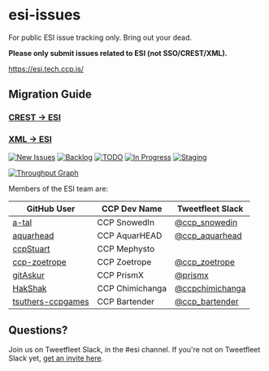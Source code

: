 # esi-issues

For public ESI issue tracking only. Bring out your dead.

**Please only submit issues related to ESI (not SSO/CREST/XML).**

https://esi.tech.ccp.is/

## Migration Guide

### [CREST -> ESI](https://github.com/ccpgames/esi-issues/blob/master/CREST_to_ESI.md)
### [XML -> ESI](https://github.com/ccpgames/esi-issues/blob/master/XML_to_ESI.md)

[![New Issues](https://badge.waffle.io/ccpgames/esi-issues.svg?label=new&title=New)](http://waffle.io/ccpgames/esi-issues)
[![Backlog](https://badge.waffle.io/ccpgames/esi-issues.svg?label=backlog&title=Backlog)](http://waffle.io/ccpgames/esi-issues)
[![TODO](https://badge.waffle.io/ccpgames/esi-issues.svg?label=todo&title=TODO)](http://waffle.io/ccpgames/esi-issues)
[![In Progress](https://badge.waffle.io/ccpgames/esi-issues.svg?label=in%20progress&title=In%20Progress)](http://waffle.io/ccpgames/esi-issues)
[![Staging](https://badge.waffle.io/ccpgames/esi-issues.svg?label=staging&title=Staging)](http://waffle.io/ccpgames/esi-issues)

[![Throughput Graph](https://graphs.waffle.io/ccpgames/esi-issues/throughput.svg)](https://waffle.io/ccpgames/esi-issues/metrics/throughput)


Members of the ESI team are:

GitHub User | CCP Dev Name | Tweetfleet Slack
------------|--------------|-----------------
[a-tal](https://github.com/a-tal) | CCP SnowedIn | [@ccp_snowedin](https://tweetfleet.slack.com/messages/@ccp_snowedin/)
[aquarhead](https://github.com/aquarhead) | CCP AquarHEAD | [@ccp_aquarhead](https://tweetfleet.slack.com/messages/@ccp_aquarhead/)
[ccpStuart](https://github.com/ccpStuart) | CCP Mephysto |
[ccp-zoetrope](https://github.com/ccp-zoetrope) | CCP Zoetrope | [@ccp_zoetrope](https://tweetfleet.slack.com/messages/@ccp_zoetrope/)
[gitAskur](https://github.com/gitAskur) | CCP PrismX | [@prismx](https://tweetfleet.slack.com/messages/@prismx/)
[HakShak](https://github.com/hakshak) | CCP Chimichanga | [@ccpchimichanga](https://tweetfleet.slack.com/messages/@ccpchimichanga/)
[tsuthers-ccpgames](https://github.com/tsuthers-ccpgames) | CCP Bartender | [@ccp_bartender](https://tweetfleet.slack.com/messages/@ccp_bartender/)


## Questions?

Join us on Tweetfleet Slack, in the #esi channel. If you're not on Tweetfleet Slack yet, [get an invite here](https://www.fuzzwork.co.uk/tweetfleet-slack-invites/).
